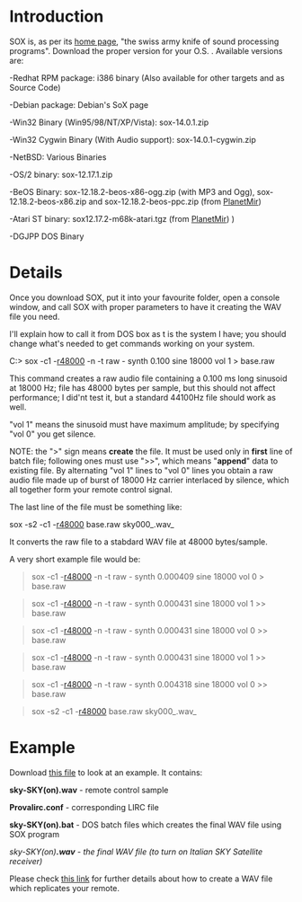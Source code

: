 # Introduction #
SOX is, as per its [home page](http://sox.sourceforge.net/), "the swiss army knife of sound processing programs".
Download the proper version for your O.S. . Available versions are:

-Redhat RPM package: i386 binary (Also available for other targets and as Source Code)

-Debian package: Debian's SoX page

-Win32 Binary (Win95/98/NT/XP/Vista): sox-14.0.1.zip

-Win32 Cygwin Binary (With Audio support): sox-14.0.1-cygwin.zip

-NetBSD: Various Binaries

-OS/2 binary: sox-12.17.1.zip

-BeOS Binary: sox-12.18.2-beos-x86-ogg.zip (with MP3 and Ogg), sox-12.18.2-beos-x86.zip and sox-12.18.2-beos-ppc.zip (from [PlanetMir](http://www.planetmir.de/html/softw.htm))

-Atari ST binary: sox12.17.2-m68k-atari.tgz (from [PlanetMir](http://www.planetmir.de/html/softw.htm)) )

-DGJPP DOS Binary


# Details #

Once you download SOX, put it into your favourite folder, open a console window, and call SOX with proper parameters to have it creating the WAV file you need.

I'll explain how to call it from DOS box as t is the system I have; you should change what's needed to get commands working on your system.

C:> sox -c1 -[r48000](https://code.google.com/p/ledrem/source/detail?r=48000) -n -t raw - synth 0.100   sine 18000  vol 1 > base.raw

This command creates a raw audio file containing a 0.100 ms long sinusoid at 18000 Hz; file has 48000 bytes per sample, but this should not affect performance; I did'nt test it, but a standard 44100Hz file should work as well.

"vol 1" means the sinusoid must have maximum amplitude; by specifying "vol 0" you get silence.

NOTE: the ">" sign means **create** the file. It must be used only in **first** line of batch file; following ones must use ">>", which means "**append**" data to existing file.
By alternating "vol 1" lines to "vol 0" lines you obtain a raw audio file made up of burst of 18000 Hz carrier interlaced by silence, which all together form your remote control signal.

The last line of the file must be something like:

sox -s2 -c1 -[r48000](https://code.google.com/p/ledrem/source/detail?r=48000) base.raw  sky000_.wav_

It converts the raw file to a stabdard WAV file at 48000 bytes/sample.


A very short example file would be:

> sox -c1 -[r48000](https://code.google.com/p/ledrem/source/detail?r=48000) -n -t raw - synth 0.000409 sine 18000 vol 0 > base.raw

> sox -c1 -[r48000](https://code.google.com/p/ledrem/source/detail?r=48000) -n -t raw - synth 0.000431 sine 18000 vol 1 >> base.raw

> sox -c1 -[r48000](https://code.google.com/p/ledrem/source/detail?r=48000) -n -t raw - synth 0.000431 sine 18000 vol 0 >> base.raw

> sox -c1 -[r48000](https://code.google.com/p/ledrem/source/detail?r=48000) -n -t raw - synth 0.000431 sine 18000 vol 1 >> base.raw

> sox -c1 -[r48000](https://code.google.com/p/ledrem/source/detail?r=48000) -n -t raw - synth 0.004318 sine 18000 vol 0 >> base.raw

> sox -s2 -c1 -[r48000](https://code.google.com/p/ledrem/source/detail?r=48000) base.raw  sky000_.wav_

# Example #
Download [this file](http://code.google.com/p/ledrem/source/browse/trunk/ledrem/sky_SKY(on).zip) to look at an example. It contains:

**sky-SKY(on).wav** - remote control sample

**Provalirc.conf** - corresponding LIRC file

**sky-SKY(on).bat** - DOS batch files which creates the final WAV file using SOX program

_sky-SKY(on)**.wav** - the final WAV file (to turn on Italian SKY Satellite receiver)_

Please check [this link](http://jumpjack.wordpress.com/2008/05/20/worlds-cheapest-remote-control-replicator-just-1/) for further details about how to create a WAV file which replicates your remote.